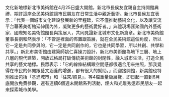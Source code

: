 文化新地標新北市美術館在4月25日盛大開館，新北市長侯友宜親自主持開館典禮，期許這座全民美術館讓市民朋友在日常生活中親近藝術。新北市長侯友宜表示：「代表一個城市文化建設發展新的里程碑，它不僅推動藝術文化，以及讓交流平台藉著美術館延伸國內外，凝聚更多的藝術愛好者。」典禮現場匯聚國內外藝術家、國際知名美術館館長與策展人，共同見證新北城市文化新篇章。新北市美術館董事長劉和然表示：「不管是裡面的佈置跟策展，就在全民美術館這個角度，所以它一定是共同參與的，它一定是共同創作的，它也是共同學習，所以共創、共學和共享。」新北市美術館由建築師姚仁喜操刀設計，新北市美術館為地下三層、地上八層的現代建築，開放式格局打破傳統美術館的封閉性，融入城市生活，打造全民共享的藝文地標。民眾表示：「它的線條結構跟空間感都很適合用來拍照，那我覺得在市民的休閒跟藝文涵養的增進，都有很大的幫助。」而迎接開館，新美館也特別推出包括「基進城市」和「往來/照見」，等4檔重量級展覽，即日起一直到6月底開放免費參觀，還有連續6個週末開館系列活動，煙火和光雕秀邀市民朋友一起來探索城市美學。